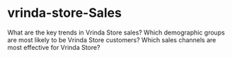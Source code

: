 # vrinda-store-Sales
What are the key trends in Vrinda Store sales? Which demographic groups are most likely to be Vrinda Store customers? Which sales channels are most effective for Vrinda Store?
